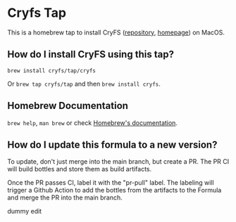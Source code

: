 # Cryfs Tap

This is a homebrew tap to install CryFS ([repository](https://github.com/cryfs/cryfs), [homepage](https://cryfs.org)) on MacOS.

## How do I install CryFS using this tap?

`brew install cryfs/tap/cryfs`

Or `brew tap cryfs/tap` and then `brew install cryfs`.

## Homebrew Documentation

`brew help`, `man brew` or check [Homebrew's documentation](https://docs.brew.sh).

## How do I update this formula to a new version?

To update, don't just merge into the main branch, but create a PR.
The PR CI will build bottles and store them as build artifacts.

Once the PR passes CI, label it with the "pr-pull" label.
The labeling will trigger a Github Action to add the bottles from the artifacts to the Formula and merge the PR into the main branch.

dummy edit
